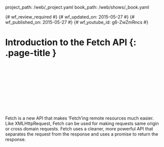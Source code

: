 project_path: /web/_project.yaml
book_path: /web/shows/_book.yaml

{# wf_review_required #}
{# wf_updated_on: 2015-05-27 #}
{# wf_published_on: 2015-05-27 #}
{# wf_youtube_id: g6-ZwZmRncs #}

# Introduction to the Fetch API {: .page-title }


<div class="video-wrapper">
  <iframe class="devsite-embedded-youtube-video" data-video-id="g6-ZwZmRncs"
          data-autohide="1" data-showinfo="0" frameborder="0" allowfullscreen>
  </iframe>
</div>


Fetch is a new API that makes ‘Fetch’ing remote resources much easier. Like XMLHttpRequest, 
Fetch can be used for making requests same origin or cross domain requests. Fetch uses a cleaner, 
more powerful API that separates the request from the response and uses a promise to return the response.
